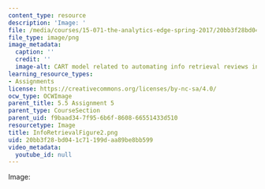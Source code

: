 ```yaml
---
content_type: resource
description: 'Image: '
file: /media/courses/15-071-the-analytics-edge-spring-2017/20bb3f28bd041c71199daa89be8bb599_InfoRetrievalFigure2.png
file_type: image/png
image_metadata:
  caption: ''
  credit: ''
  image-alt: CART model related to automating info retrieval reviews in medical literature.
learning_resource_types:
- Assignments
license: https://creativecommons.org/licenses/by-nc-sa/4.0/
ocw_type: OCWImage
parent_title: 5.5 Assignment 5
parent_type: CourseSection
parent_uid: f9baad34-7f95-6b6f-8608-66551433d510
resourcetype: Image
title: InfoRetrievalFigure2.png
uid: 20bb3f28-bd04-1c71-199d-aa89be8bb599
video_metadata:
  youtube_id: null
---
```

Image: 